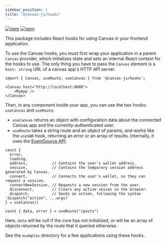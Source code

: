 ```yaml
---
sidebar_position: 1
title: "@canvas-js/hooks"
---
```


[![npm](https://img.shields.io/npm/v/@canvas-js/hooks?color=33cd56&logo=npm)](https://www.npmjs.com/package/@canvas-js/hooks) [![npm](https://img.shields.io/github/last-commit/canvasxyz/canvas?color=33cd56&logo=github)](https://github.com/canvasxyz/canvas/tree/main/packages/hooks)

This package includes React hooks for using Canvas in your frontend
application.

To use the Canvas hooks, you must first wrap your application in a
parent `Canvas` provider, which initializes state and sets an internal
React context for the hooks to use. The only thing you have to pass
the `Canvas` element is a `host: string` URL of a canvas app's HTTP
API server.

```tsx
import { Canvas, useRoute, useCanvas } from '@canvas-js/hooks';

<Canvas host="http://localhost:8000">
	<MyApp />
</Canvas>
```

Then, in any component inside your app, you can use the two hooks:
`useCanvas` and `useRoute`.

- `useCanvas` returns an object with configuration data about the
connected Canvas app and the currently-authenticated user.
- `useRoute` takes a string route and an object of params, and works
  like the `useSWR` hook, returning an error or an array of
  results. Internally, it uses the [EventSource
  API](https://developer.mozilla.org/en-US/docs/Web/API/EventSource).

```
const {
  error,
  loading,
  address,           // Contains the user's wallet address.
  session,           // Contains the temporary session address generated by Canvas.
  connect,           // Connects the user's wallet, so they can request a session.
  connectNewSession, // Requests a new session from the user.
  disconnect,        // Clears any active sesion in the browser.
  dispatch,          // Sends an action, following the syntax `dispatch("action", ...args)`
} = useCanvas()

const { data, error } = useRoute("/posts")
```

Here, `data` will be null if the core has not initialized, or will
be an array of objects returned by the route that it queried otherwise.

See the `examples` directory for a few applications using these hooks.
